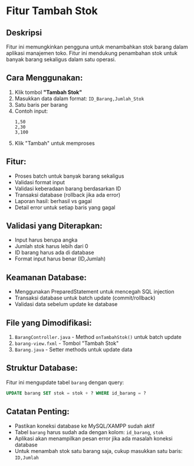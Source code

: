 # Fitur Tambah Stok

## Deskripsi
Fitur ini memungkinkan pengguna untuk menambahkan stok barang dalam aplikasi manajemen toko. Fitur ini mendukung penambahan stok untuk banyak barang sekaligus dalam satu operasi.

## Cara Menggunakan:
1. Klik tombol **"Tambah Stok"**
2. Masukkan data dalam format: `ID_Barang,Jumlah_Stok`
3. Satu baris per barang
4. Contoh input:
   ```
   1,50
   2,30
   3,100
   ```
5. Klik "Tambah" untuk memproses

## Fitur:
- Proses batch untuk banyak barang sekaligus
- Validasi format input
- Validasi keberadaan barang berdasarkan ID
- Transaksi database (rollback jika ada error)
- Laporan hasil: berhasil vs gagal
- Detail error untuk setiap baris yang gagal

## Validasi yang Diterapkan:
- Input harus berupa angka
- Jumlah stok harus lebih dari 0
- ID barang harus ada di database
- Format input harus benar (ID,Jumlah)

## Keamanan Database:
- Menggunakan PreparedStatement untuk mencegah SQL injection
- Transaksi database untuk batch update (commit/rollback)
- Validasi data sebelum update ke database

## File yang Dimodifikasi:
1. `BarangController.java` - Method `onTambahStok()` untuk batch update
2. `barang-view.fxml` - Tombol "Tambah Stok"
3. `Barang.java` - Setter methods untuk update data

## Struktur Database:
Fitur ini mengupdate tabel `barang` dengan query:
```sql
UPDATE barang SET stok = stok + ? WHERE id_barang = ?
```

## Catatan Penting:
- Pastikan koneksi database ke MySQL/XAMPP sudah aktif
- Tabel `barang` harus sudah ada dengan kolom: `id_barang`, `stok`
- Aplikasi akan menampilkan pesan error jika ada masalah koneksi database
- Untuk menambah stok satu barang saja, cukup masukkan satu baris: `ID,Jumlah`
